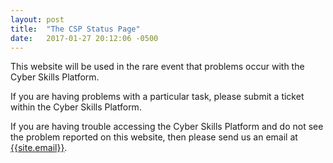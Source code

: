 ```yaml
---
layout: post
title:  "The CSP Status Page"
date:   2017-01-27 20:12:06 -0500
---
```

This website will be used in the rare event that problems occur with the Cyber Skills Platform.

If you are having problems with a particular task, please submit a ticket within the Cyber Skills Platform. 

If you are having trouble accessing the Cyber Skills Platform and do not see the problem reported
on this website, then please send us an email at [{{site.email}}](mailto://{{site.email}}).
